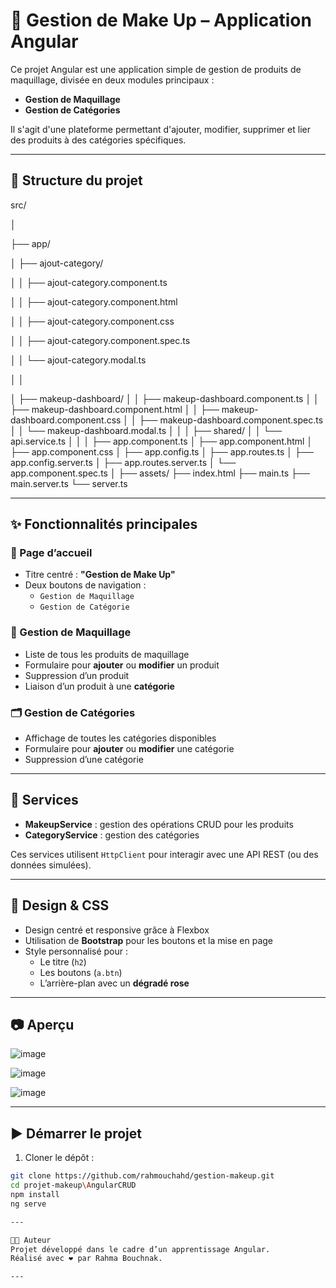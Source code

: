 # 💄 Gestion de Make Up – Application Angular

Ce projet Angular est une application simple de gestion de produits de maquillage, divisée en deux modules principaux :

- **Gestion de Maquillage**
- **Gestion de Catégories**

Il s'agit d'une plateforme permettant d'ajouter, modifier, supprimer et lier des produits à des catégories spécifiques.

---

## 🧭 Structure du projet

src/

│

├── app/

│ ├── ajout-category/

│ │ ├── ajout-category.component.ts

│ │ ├── ajout-category.component.html

│ │ ├── ajout-category.component.css

│ │ ├── ajout-category.component.spec.ts

│ │ └── ajout-category.modal.ts

│ │

│ ├── makeup-dashboard/
│ │ ├── makeup-dashboard.component.ts
│ │ ├── makeup-dashboard.component.html
│ │ ├── makeup-dashboard.component.css
│ │ ├── makeup-dashboard.component.spec.ts
│ │ └── makeup-dashboard.modal.ts
│ │
│ ├── shared/
│ │ └── api.service.ts
│ │
│ ├── app.component.ts
│ ├── app.component.html
│ ├── app.component.css
│ ├── app.config.ts
│ ├── app.routes.ts
│ ├── app.config.server.ts
│ ├── app.routes.server.ts
│ └── app.component.spec.ts
│
├── assets/
├── index.html
├── main.ts
├── main.server.ts
└── server.ts

---

## ✨ Fonctionnalités principales

### 🎨 Page d’accueil
- Titre centré : **"Gestion de Make Up"**
- Deux boutons de navigation :
  - `Gestion de Maquillage`
  - `Gestion de Catégorie`

### 💅 Gestion de Maquillage
- Liste de tous les produits de maquillage
- Formulaire pour **ajouter** ou **modifier** un produit
- Suppression d’un produit
- Liaison d’un produit à une **catégorie**

### 🗂️ Gestion de Catégories
- Affichage de toutes les catégories disponibles
- Formulaire pour **ajouter** ou **modifier** une catégorie
- Suppression d’une catégorie

---

## 🧰 Services

- **MakeupService** : gestion des opérations CRUD pour les produits
- **CategoryService** : gestion des catégories

Ces services utilisent `HttpClient` pour interagir avec une API REST (ou des données simulées).

---

## 🎨 Design & CSS

- Design centré et responsive grâce à Flexbox
- Utilisation de **Bootstrap** pour les boutons et la mise en page
- Style personnalisé pour :
  - Le titre (`h2`)
  - Les boutons (`a.btn`)
  - L’arrière-plan avec un **dégradé rose**

---

## 📷 Aperçu

![image](https://github.com/user-attachments/assets/0cf6bddc-faf8-4ef2-a11d-a41de8f98267)

![image](https://github.com/user-attachments/assets/c2d9c67e-3611-4548-85e7-d9244c572e6a)

![image](https://github.com/user-attachments/assets/29122ab6-e50c-4a60-902e-383296ce136c)

---

## ▶️ Démarrer le projet

1. Cloner le dépôt :
```bash
git clone https://github.com/rahmouchahd/gestion-makeup.git
cd projet-makeup\AngularCRUD
npm install
ng serve

---

👩‍💻 Auteur
Projet développé dans le cadre d’un apprentissage Angular.
Réalisé avec ❤️ par Rahma Bouchnak.

---
